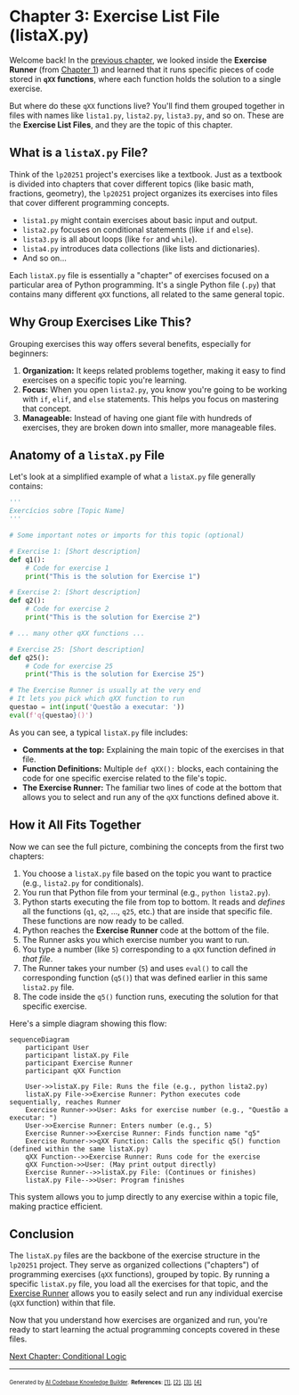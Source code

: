 # Chapter 3: Exercise List File (listaX.py)

Welcome back! In the [previous chapter](02_exercise_question__qxx_function__.md), we looked inside the **Exercise Runner** (from [Chapter 1](01_exercise_runner_.md)) and learned that it runs specific pieces of code stored in **`qXX` functions**, where each function holds the solution to a single exercise.

But where do these `qXX` functions live? You'll find them grouped together in files with names like `lista1.py`, `lista2.py`, `lista3.py`, and so on. These are the **Exercise List Files**, and they are the topic of this chapter.

## What is a `listaX.py` File?

Think of the `lp20251` project's exercises like a textbook. Just as a textbook is divided into chapters that cover different topics (like basic math, fractions, geometry), the `lp20251` project organizes its exercises into files that cover different programming concepts.

*   `lista1.py` might contain exercises about basic input and output.
*   `lista2.py` focuses on conditional statements (like `if` and `else`).
*   `lista3.py` is all about loops (like `for` and `while`).
*   `lista4.py` introduces data collections (like lists and dictionaries).
*   And so on...

Each `listaX.py` file is essentially a "chapter" of exercises focused on a particular area of Python programming. It's a single Python file (`.py`) that contains many different `qXX` functions, all related to the same general topic.

## Why Group Exercises Like This?

Grouping exercises this way offers several benefits, especially for beginners:

1.  **Organization:** It keeps related problems together, making it easy to find exercises on a specific topic you're learning.
2.  **Focus:** When you open `lista2.py`, you know you're going to be working with `if`, `elif`, and `else` statements. This helps you focus on mastering that concept.
3.  **Manageable:** Instead of having one giant file with hundreds of exercises, they are broken down into smaller, more manageable files.

## Anatomy of a `listaX.py` File

Let's look at a simplified example of what a `listaX.py` file generally contains:

```python
'''
Exercícios sobre [Topic Name]
'''

# Some important notes or imports for this topic (optional)

# Exercise 1: [Short description]
def q1():
    # Code for exercise 1
    print("This is the solution for Exercise 1")

# Exercise 2: [Short description]
def q2():
    # Code for exercise 2
    print("This is the solution for Exercise 2")

# ... many other qXX functions ...

# Exercise 25: [Short description]
def q25():
    # Code for exercise 25
    print("This is the solution for Exercise 25")

# The Exercise Runner is usually at the very end
# It lets you pick which qXX function to run
questao = int(input('Questão a executar: '))
eval(f'q{questao}()')
```

As you can see, a typical `listaX.py` file includes:

*   **Comments at the top:** Explaining the main topic of the exercises in that file.
*   **Function Definitions:** Multiple `def qXX():` blocks, each containing the code for one specific exercise related to the file's topic.
*   **The Exercise Runner:** The familiar two lines of code at the bottom that allows you to select and run any of the `qXX` functions defined above it.

## How it All Fits Together

Now we can see the full picture, combining the concepts from the first two chapters:

1.  You choose a `listaX.py` file based on the topic you want to practice (e.g., `lista2.py` for conditionals).
2.  You run that Python file from your terminal (e.g., `python lista2.py`).
3.  Python starts executing the file from top to bottom. It reads and *defines* all the functions (`q1`, `q2`, ..., `q25`, etc.) that are inside that specific file. These functions are now ready to be called.
4.  Python reaches the **Exercise Runner** code at the bottom of the file.
5.  The Runner asks you which exercise number you want to run.
6.  You type a number (like `5`) corresponding to a `qXX` function defined *in that file*.
7.  The Runner takes your number (`5`) and uses `eval()` to call the corresponding function (`q5()`) that was defined earlier in this same `lista2.py` file.
8.  The code inside the `q5()` function runs, executing the solution for that specific exercise.

Here's a simple diagram showing this flow:

```mermaid
sequenceDiagram
    participant User
    participant listaX.py File
    participant Exercise Runner
    participant qXX Function

    User->>listaX.py File: Runs the file (e.g., python lista2.py)
    listaX.py File->>Exercise Runner: Python executes code sequentially, reaches Runner
    Exercise Runner->>User: Asks for exercise number (e.g., "Questão a executar: ")
    User->>Exercise Runner: Enters number (e.g., 5)
    Exercise Runner->>Exercise Runner: Finds function name "q5"
    Exercise Runner->>qXX Function: Calls the specific q5() function (defined within the same listaX.py)
    qXX Function-->>Exercise Runner: Runs code for the exercise
    qXX Function->>User: (May print output directly)
    Exercise Runner-->>listaX.py File: (Continues or finishes)
    listaX.py File-->>User: Program finishes
```

This system allows you to jump directly to any exercise within a topic file, making practice efficient.

## Conclusion

The `listaX.py` files are the backbone of the exercise structure in the `lp20251` project. They serve as organized collections ("chapters") of programming exercises (`qXX` functions), grouped by topic. By running a specific `listaX.py` file, you load all the exercises for that topic, and the [Exercise Runner](01_exercise_runner_.md) allows you to easily select and run any individual exercise (`qXX` function) within that file.

Now that you understand how exercises are organized and run, you're ready to start learning the actual programming concepts covered in these files.

[Next Chapter: Conditional Logic](04_conditional_logic_.md)

---

<sub><sup>Generated by [AI Codebase Knowledge Builder](https://github.com/The-Pocket/Tutorial-Codebase-Knowledge).</sup></sub> <sub><sup>**References**: [[1]](https://github.com/ifmt-cba/lp20251/blob/2353bfea16374996818c71298b449a71933ddc9f/lista1.py), [[2]](https://github.com/ifmt-cba/lp20251/blob/2353bfea16374996818c71298b449a71933ddc9f/lista2.py), [[3]](https://github.com/ifmt-cba/lp20251/blob/2353bfea16374996818c71298b449a71933ddc9f/lista3.py), [[4]](https://github.com/ifmt-cba/lp20251/blob/2353bfea16374996818c71298b449a71933ddc9f/lista4.py)</sup></sub>